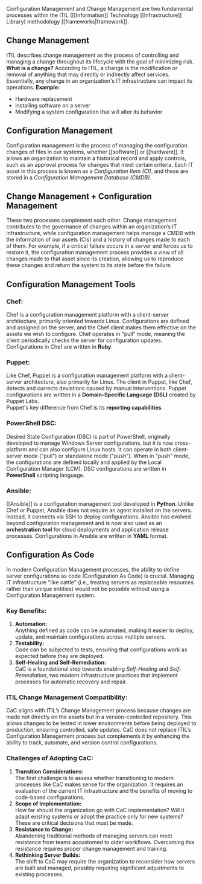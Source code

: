 Configuration Management and Change Management are two fundamental processes within the ITIL ([[Information]] Technology [[Infrastructure]] Library) methodology [[frameworks|framework]].
## Change Management
ITIL describes change management as the process of controlling and managing a change throughout its lifecycle with the goal of minimizing risk.
**What is a change?** According to ITIL, a change is the modification or removal of anything that may directly or indirectly affect services. Essentially, any change in an organization's IT infrastructure can impact its operations.
**Example:**
- Hardware replacement
- Installing software on a server
- Modifying a system configuration that will alter its behavior
## Configuration Management
Configuration management is the process of managing the configuration changes of files in our systems, whether [[software]] or [[hardware]]. It allows an organization to maintain a historical record and apply controls, such as an approval process for changes that meet certain criteria.
Each IT asset in this process is known as a _Configuration Item (CI)_, and these are stored in a _Configuration Management Database (CMDB)_.
## Change Management + Configuration Management
These two processes complement each other. Change management contributes to the governance of changes within an organization’s IT infrastructure, while configuration management helps manage a CMDB with the information of our assets (CIs) and a history of changes made to each of them.
For example, if a critical failure occurs in a server and forces us to restore it, the configuration management process provides a view of all changes made to that asset since its creation, allowing us to reproduce these changes and return the system to its state before the failure.
## Configuration Management Tools
### Chef:
Chef is a configuration management platform with a client-server architecture, primarily oriented towards Linux. Configurations are defined and assigned on the server, and the Chef client makes them effective on the assets we wish to configure. Chef operates in "pull" mode, meaning the client periodically checks the server for configuration updates.
Configurations in Chef are written in **Ruby**.
### Puppet:
Like Chef, Puppet is a configuration management platform with a client-server architecture, also primarily for Linux. The client in Puppet, like Chef, detects and corrects deviations caused by manual interventions. Puppet configurations are written in a **Domain-Specific Language (DSL)** created by Puppet Labs.  
Puppet's key difference from Chef is its **reporting capabilities**.
### PowerShell DSC:
Desired State Configuration (DSC) is part of PowerShell, originally developed to manage Windows Server configurations, but it is now cross-platform and can also configure Linux hosts. It can operate in both client-server mode ("pull") or standalone mode ("push"). When in "push" mode, the configurations are defined locally and applied by the Local Configuration Manager (LCM).
DSC configurations are written in **PowerShell** scripting language.
### Ansible:
[[Ansible]] is a configuration management tool developed in **Python**. Unlike Chef or Puppet, Ansible does not require an agent installed on the servers. Instead, it connects via SSH to deploy configurations. Ansible has evolved beyond configuration management and is now also used as an **orchestration tool** for cloud deployments and application release processes.
Configurations in Ansible are written in **YAML** format.
## Configuration As Code
In modern Configuration Management processes, the ability to define server configurations as code (Configuration As Code) is crucial. Managing IT infrastructure "like cattle" (i.e., treating servers as replaceable resources rather than unique entities) would not be possible without using a Configuration Management system.
### Key Benefits:
1. **Automation:**  
   Anything defined as code can be automated, making it easier to deploy, update, and maintain configurations across multiple servers.
2. **Testability:**  
   Code can be subjected to tests, ensuring that configurations work as expected before they are deployed.
3. **Self-Healing and Self-Remediation:**  
   CaC is a foundational step towards enabling _Self-Healing_ and _Self-Remediation_, two modern infrastructure practices that implement processes for automatic recovery and repair.
### ITIL Change Management Compatibility:
CaC aligns with ITIL’s Change Management process because changes are made not directly on the assets but in a version-controlled repository. This allows changes to be tested in lower environments before being deployed to production, ensuring controlled, safe updates.
CaC does not replace ITIL’s Configuration Management process but complements it by enhancing the ability to track, automate, and version control configurations.
### Challenges of Adopting CaC:
1. **Transition Considerations:**  
   The first challenge is to assess whether transitioning to modern processes like CaC makes sense for the organization. It requires an evaluation of the current IT infrastructure and the benefits of moving to code-based configurations.
3. **Scope of Implementation:**  
   How far should the organization go with CaC implementation? Will it adapt existing systems or adopt the practice only for new systems? These are critical decisions that must be made.
3. **Resistance to Change:**  
   Abandoning traditional methods of managing servers can meet resistance from teams accustomed to older workflows. Overcoming this resistance requires proper change management and training.
4. **Rethinking Server Builds:**  
   The shift to CaC may require the organization to reconsider how servers are built and managed, possibly requiring significant adjustments to existing processes.